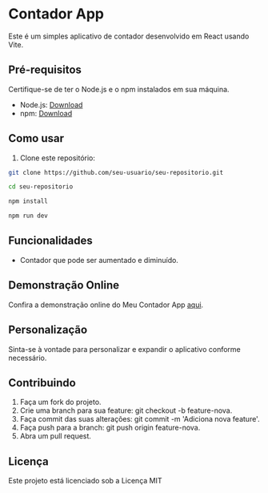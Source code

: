 # Contador App

Este é um simples aplicativo de contador desenvolvido em React usando Vite.

## Pré-requisitos

Certifique-se de ter o Node.js e o npm instalados em sua máquina.

- Node.js: [Download](https://nodejs.org/)
- npm: [Download](https://www.npmjs.com/get-npm)

## Como usar

1. Clone este repositório:

```bash
git clone https://github.com/seu-usuario/seu-repositorio.git

cd seu-repositorio

npm install

npm run dev
```

## Funcionalidades

* Contador que pode ser aumentado e diminuído.

## Demonstração Online

Confira a demonstração online do Meu Contador App [aqui](https://contador-react-navy.vercel.app/).

## Personalização

Sinta-se à vontade para personalizar e expandir o aplicativo conforme necessário.

## Contribuindo

1. Faça um fork do projeto.
2. Crie uma branch para sua feature: git checkout -b feature-nova.
3. Faça commit das suas alterações: git commit -m 'Adiciona nova feature'.
4. Faça push para a branch: git push origin feature-nova.
5. Abra um pull request.

## Licença

Este projeto está licenciado sob a Licença MIT
